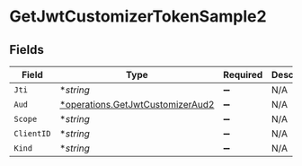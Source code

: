 # GetJwtCustomizerTokenSample2


## Fields

| Field                                                                               | Type                                                                                | Required                                                                            | Description                                                                         |
| ----------------------------------------------------------------------------------- | ----------------------------------------------------------------------------------- | ----------------------------------------------------------------------------------- | ----------------------------------------------------------------------------------- |
| `Jti`                                                                               | **string*                                                                           | :heavy_minus_sign:                                                                  | N/A                                                                                 |
| `Aud`                                                                               | [*operations.GetJwtCustomizerAud2](../../models/operations/getjwtcustomizeraud2.md) | :heavy_minus_sign:                                                                  | N/A                                                                                 |
| `Scope`                                                                             | **string*                                                                           | :heavy_minus_sign:                                                                  | N/A                                                                                 |
| `ClientID`                                                                          | **string*                                                                           | :heavy_minus_sign:                                                                  | N/A                                                                                 |
| `Kind`                                                                              | **string*                                                                           | :heavy_minus_sign:                                                                  | N/A                                                                                 |
